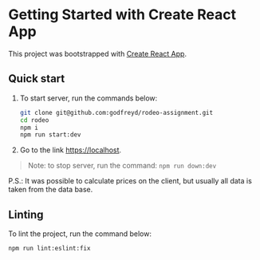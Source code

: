 # Getting Started with Create React App

This project was bootstrapped with [Create React App](https://github.com/facebook/create-react-app).

## Quick start

1. To start server, run the commands below:

    ```sh
    git clone git@github.com:godfreyd/rodeo-assignment.git
    cd rodeo
    npm i
    npm run start:dev
    ```

1. Go to the link [https://localhost](https://localhost).

> Note: to stop server, run the command: `npm run down:dev`

P.S.: It was possible to calculate prices on the client, but usually all data is taken from the data base.

## Linting

To lint the project, run the command below:

```sh
npm run lint:eslint:fix
```